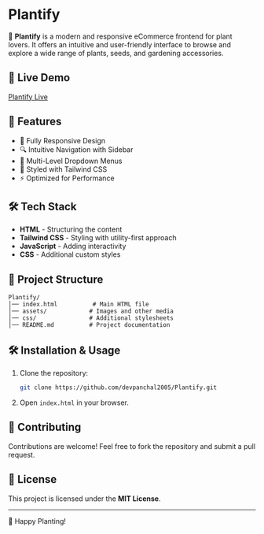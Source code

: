 # Plantify

 <!--- ![Plantify](https://devpanchal2005.github.io/Plantify/assets/banner.png) -->

🌿 **Plantify** is a modern and responsive eCommerce frontend for plant lovers. It offers an intuitive and user-friendly interface to browse and explore a wide range of plants, seeds, and gardening accessories.

## 🚀 Live Demo
[Plantify Live](https://devpanchal2005.github.io/Plantify/)

## 📌 Features
- 🌱 Fully Responsive Design
- 🔍 Intuitive Navigation with Sidebar
- 📂 Multi-Level Dropdown Menus
- 🎨 Styled with Tailwind CSS
- ⚡ Optimized for Performance

## 🛠 Tech Stack
- **HTML** - Structuring the content
- **Tailwind CSS** - Styling with utility-first approach
- **JavaScript** - Adding interactivity
- **CSS** - Additional custom styles

## 📂 Project Structure
```
Plantify/
│── index.html          # Main HTML file
│── assets/            # Images and other media
│── css/               # Additional stylesheets
│── README.md          # Project documentation
```

<!-- ## 📸 Screenshots
![Plantify Homepage](https://devpanchal2005.github.io/Plantify/assets/homepage.png) -->

## 🛠 Installation & Usage
1. Clone the repository:
   ```sh
   git clone https://github.com/devpanchal2005/Plantify.git
   ```
2. Open `index.html` in your browser.

## 🤝 Contributing
Contributions are welcome! Feel free to fork the repository and submit a pull request.

## 📜 License
This project is licensed under the **MIT License**.

---
🌿 Happy Planting!

